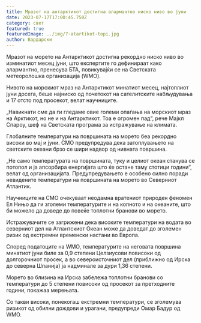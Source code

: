 ```yaml
---
title: Мразот на антарктикот достигна алармантно ниско ниво во јуни
date: 2023-07-17T17:00:45.750Z
category: свет
featured: true
featuredImage: ../img/7-atartikot-topi.jpg
author: Вардарски
---
```

Мразот на морето на Антарктикот достигна рекордно ниско ниво во изминатиот месец јуни, што експертите го дефинираат како алармантно, пренесува БТА, повикувајќи се на Светската метеоролошка организација (WMO).

Нивото на морскиот мраз на Антарктикот минатиот месец, најтоплиот јуни досега, беше најниско од почетокот на сателитските набљудувања и 17 отсто под просекот, велат научниците.

„Навикнати сме да ги гледаме овие големи опаѓања на морскиот мраз на Арктикот, но не и на Антарктикот. Тоа е огромен пад“, рече Мајкл Спароу, шеф на Светската програма за истражување на климата.

Глобалните температури на површината на морето беа рекордно високи во мај и јуни. СМО предупредува дека затоплувањето на светските океани брзо се шири надвор од нивната површина.

„Не само температурата на површината, туку и целиот океан станува се потопол и ја апсорбира енергијата што ќе остане таму стотици години“, велат од организацијата. Предупредувањето е особено силно поради невидените температури на површината на морето во Северниот Атлантик.

Научниците на СМО очекуваат неодамна вратениот природен феномен Ел Нињо да ги зголеми температурите и на копното и на океаните, што би можело да доведе до повеќе топлотни бранови во морето.

Истражувачите се загрижени дека високите температури на водата во северниот дел на Атлантскиот Океан може да доведат до зголемен ризик од екстремни временски настани во Европа.

Според податоците на WMO, температурите на неговата површина минатиот јуни биле за 0,9 степени Целзиусови повисоки од долгорочниот просек, а во североисточниот дел (приближно од Ирска до северна Шпанија) ја надминале за дури 1,36 степени.

Морето во близина на Ирска забележа топлотни бранови со температури до 5 степени повисоки од просекот за претходните години, покажаа мерењата.

Со такви високи, понекогаш екстремни температури, се зголемува ризикот од обилни дождови и урагани, предупреди Омар Бадур од WMO.